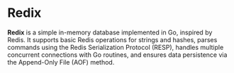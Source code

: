# Redix

**Redix** is a simple in-memory database implemented in Go, inspired by Redis. It supports basic Redis operations for strings and hashes, parses commands using the Redis Serialization Protocol (RESP), handles multiple concurrent connections with Go routines, and ensures data persistence via the Append-Only File (AOF) method.